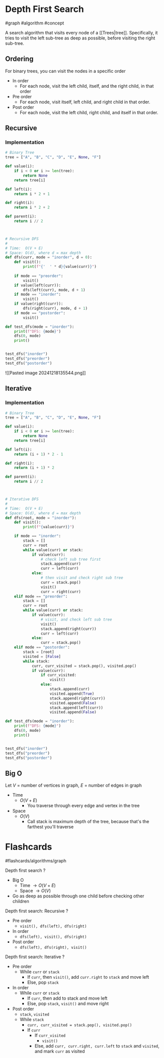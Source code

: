 # Depth First Search
#graph #algorithm #concept

A search algorithm that visits every node of a [[Trees|tree]]. Specifically, it tries to visit the left sub-tree as deep as possible, before visiting the right sub-tree.
## Ordering
For binary trees, you can visit the nodes in a specific order
- In order
	- For each node, visit the left child, itself, and the right child, in that order
- Pre order
	- For each node, visit itself, left child, and right child in that order.
- Post order
	- For each node, visit the left child, right child, and itself in that order.
## Recursive
### Implementation
```python
# Binary Tree
tree = ["A", "B", "C", "D", "E", None, "F"]

def value(i):
	if i < 0 or i >= len(tree):
		return None
	return tree[i]

def left(i):
	return i * 2 + 1

def right(i):
	return i * 2 + 2

def parent(i):
	return i // 2



# Recursive DFS
#
# Time:  O(V + E)
# Space: O(d), where d = max depth
def dfs(curr, mode = "inorder", d = 0):
	def visit():
		print(f"{'  ' * d}{value(curr)}")
	
	if mode == "preorder":
		visit()
	if value(left(curr)):
		dfs(left(curr), mode, d + 1)
	if mode == "inorder":
		visit()
	if value(right(curr)):
		dfs(right(curr), mode, d + 1)
	if mode == "postorder":
		visit()

def test_dfs(mode = "inorder"):
	print(f"DFS: {mode}")
	dfs(0, mode)
	print()


test_dfs("inorder")
test_dfs("preorder")
test_dfs("postorder")
```
![[Pasted image 20241218135544.png]]
## Iterative
### Implementation
```python
# Binary Tree
tree = ["A", "B", "C", "D", "E", None, "F"]

def value(i):
	if i < 0 or i >= len(tree):
		return None
	return tree[i]

def left(i):
	return (i + 1) * 2 - 1

def right(i):
	return (i + 1) * 2

def parent(i):
	return i // 2



# Iterative DFS
#
# Time:  O(V + E)
# Space: O(d), where d = max depth
def dfs(root, mode = "inorder"):
	def visit():
		print(f"{value(curr)}")

	if mode == "inorder":
		stack = []
		curr = root
		while value(curr) or stack:
			if value(curr):
				# check left sub tree first
				stack.append(curr)
				curr = left(curr)
			else:
				# then visit and check right sub tree
				curr = stack.pop()
				visit()
				curr = right(curr)
	elif mode == "preorder":
		stack = []
		curr = root
		while value(curr) or stack:
			if value(curr):
				# visit, and check left sub tree 
				visit()
				stack.append(right(curr))
				curr = left(curr)
			else:
				curr = stack.pop()
	elif mode == "postorder":
		stack = [root]
		visited = [False]
		while stack:
			curr, curr_visited = stack.pop(), visited.pop()
			if value(curr):
				if curr_visited:
					visit()
				else:
					stack.append(curr)
					visited.append(True)
					stack.append(right(curr))
					visited.append(False)
					stack.append(left(curr))
					visited.append(False)

def test_dfs(mode = "inorder"):
	print(f"DFS: {mode}")
	dfs(0, mode)
	print()


test_dfs("inorder")
test_dfs("preorder")
test_dfs("postorder")
```
## Big O
Let $V$ = number of vertices in graph, $E$ = number of edges in graph
- Time
	- $O(V + E)$
		- You traverse through every edge and vertex in the tree
- Space
	- $O(V)$
		- Call stack is maximum depth of the tree, because that's the farthest you'll traverse

# Flashcards
#flashcards/algorithms/graph

Depth first search
?
- Big O
	- Time $\to O(V + E)$
	- Space $\to O(V)$
- Go as deep as possible through one child before checking other children
<!--SR:!2025-01-31,17,250-->

Depth first search: Recursive
?
- Pre order
	- `visit(), dfs(left), dfs(right)`
- In order
	- `dfs(left), visit(), dfs(right)`
- Post order
	- `dfs(left), dfs(right), visit()`
<!--SR:!2025-02-10,21,250-->

Depth first search: Iterative
?
- Pre order
	- While `curr` or `stack`
		- If `curr`, then `visit()`, add `curr.right` to `stack` and move left
		- Else, pop `stack`
- In order
	- While `curr` or `stack`
		- If `curr`, then add to stack and move left
		- Else, pop `stack`, `visit()` and move right
- Post order
	- `stack`, `visited`
	- While `stack`
		- `curr, curr_visited = stack.pop(), visited.pop()`
		- If `curr`
			- If `curr_visited`
				- `visit()`
			- Else, add `curr, curr.right, curr.left` to `stack` and `visited`, and mark `curr` as visited
<!--SR:!2025-01-21,9,250-->
